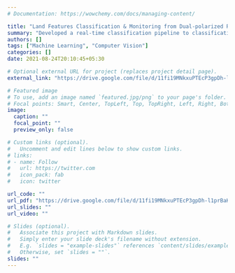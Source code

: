 ```yaml
---
# Documentation: https://wowchemy.com/docs/managing-content/

title: "Land Features Classification & Monitoring from Dual-polarized RISAT-1 SAR Images"
summary: "Developed a real-time classification pipeline to classification and monitoring of Land features from RISAT-1 SAR images. Pipeline comprises of GIS preprocessing, Denoising and Computer Vision as intermediate steps. Final Results are generated via an Ensemble of trained models."
authors: []
tags: ["Machine Learning", "Computer Vision"]
categories: []
date: 2021-08-24T20:10:45+05:30

# Optional external URL for project (replaces project detail page).
external_link: "https://drive.google.com/file/d/11fi19MNkxuPTEcP3gpDh-l1prBaKFyVN/view?usp=sharing"

# Featured image
# To use, add an image named `featured.jpg/png` to your page's folder.
# Focal points: Smart, Center, TopLeft, Top, TopRight, Left, Right, BottomLeft, Bottom, BottomRight.
image:
  caption: ""
  focal_point: ""
  preview_only: false

# Custom links (optional).
#   Uncomment and edit lines below to show custom links.
# links:
# - name: Follow
#   url: https://twitter.com
#   icon_pack: fab
#   icon: twitter

url_code: ""
url_pdf: "https://drive.google.com/file/d/11fi19MNkxuPTEcP3gpDh-l1prBaKFyVN/view?usp=sharing"
url_slides: ""
url_video: ""

# Slides (optional).
#   Associate this project with Markdown slides.
#   Simply enter your slide deck's filename without extension.
#   E.g. `slides = "example-slides"` references `content/slides/example-slides.md`.
#   Otherwise, set `slides = ""`.
slides: ""
---
```

